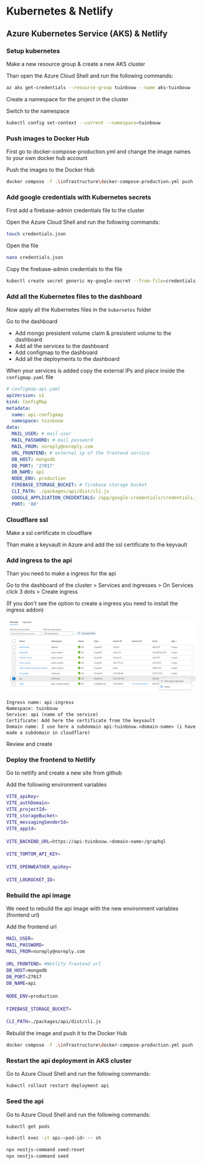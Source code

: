 # Kubernetes & Netlify

## Azure Kubernetes Service (AKS) & Netlify

### Setup kubernetes

Make a new resource group & create a new AKS cluster

Than open the Azure Cloud Shell and run the following commands:

```bash
az aks get-credentials --resource-group tuinbouw --name aks-tuinbouw
```

Create a namespace for the project in the cluster

Switch to the namespace

```bash
kubectl config set-context --current --namespace=tuinbouw
```

### Push images to Docker Hub

First go to docker-compose-production.yml and change the image names to your own docker hub account

Push the images to the Docker Hub

```bash
docker compose -f .\infrastructure\docker-compose-production.yml push
```

### Add google credentials with Kubernetes secrets

First add a firebase-admin credentials file to the cluster

Open the Azure Cloud Shell and run the following commands:

```bash
touch credentials.json
```

Open the file

```bash
nano credentials.json
```

Copy the firebase-admin credentials to the file

```bash
kubectl create secret generic my-google-secret --from-file=credentials.json
```

### Add all the Kubernetes files to the dashboard

Now apply all the Kubernetes files in the `kubernetes` folder 

Go to the dashboard

- Add mongo presistent volume claim & presistent volume to the dashboard
- Add all the services to the dashboard
- Add configmap to the dashboard
- Add all the deployments to the dashboard

When your services is added copy the external IPs and place inside the `configmap.yaml` file

```yaml
# configmap-api.yaml
apiVersion: v1
kind: ConfigMap
metadata:
  name: api-configmap
  namespace: tuinbouw
data:
  MAIL_USER: # mail user
  MAIL_PASSWORD: # mail password
  MAIL_FROM: noreply@noreply.com
  URL_FRONTEND: # external ip of the frontend service
  DB_HOST: mongodb
  DB_PORT: '27017'
  DB_NAME: api
  NODE_ENV: production
  FIREBASE_STORAGE_BUCKET: # firebase storage bucket
  CLI_PATH: ./packages/api/dist/cli.js
  GOOGLE_APPLICATION_CREDENTIALS: /app/google-credentials/credentials.json
  PORT: '80'
```

### Cloudflare ssl

Make a ssl certificate in cloudflare

Than make a keyvault in Azure and add the ssl certificate to the keyvault


### Add ingress to the api

Than you need to make a ingress for the api

Go to the dashboard of the cluster > Services and ingresses > On Services click 3 dots > Create ingress

(If you don't see the option to create a ingress you need to install the ingress addon)

![Alt text](images/image.png)

```text
Ingress name: api-ingress
Namespace: tuinbouw
Service: api (name of the service)
Certificate: Add here the certificate from the keyvault 
Domain name: I use here a subdomain api-tuinbouw.<domain-name> (i have made a subdomain in cloudflare)
```

Review and create

### Deploy the frontend to Netlify

Go to netlify and create a new site from github

Add the following environment variables

```bash
VITE_apiKey=
VITE_authDomain=
VITE_projectId=
VITE_storageBucket=
VITE_messagingSenderId=
VITE_appId=

VITE_BACKEND_URL=https://api-tuinbouw.<domain-name>/graphql

VITE_TOMTOM_API_KEY=

VITE_OPENWEATHER_apiKey=

VITE_LOGROCKET_ID=
```

### Rebuild the api image

We need to rebuild the api image with the new environment variables (frontend url)

Add the frontend url 

```bash
MAIL_USER=
MAIL_PASSWORD=
MAIL_FROM=noreply@noreply.com

URL_FRONTEND= #Netlify frontend url
DB_HOST=mongodb
DB_PORT=27017
DB_NAME=api

NODE_ENV=production

FIREBASE_STORAGE_BUCKET=

CLI_PATH=./packages/api/dist/cli.js
```

Rebuild the image and push it to the Docker Hub

```bash
docker compose -f .\infrastructure\docker-compose-production.yml push
```

### Restart the api deployment in AKS cluster

Go to Azure Cloud Shell and run the following commands:

```bash
kubectl rollout restart deployment api
```

### Seed the api 

Go to Azure Cloud Shell and run the following commands:

```bash
kubectl get pods
```

```bash
kubectl exec -it api-<pod-id> -- sh
```

```bash
npx nestjs-command seed:reset
npx nestjs-command seed
```












